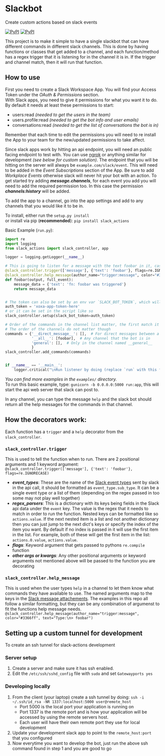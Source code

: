 # Slackbot
Create custom actions based on slack events

[![PyPI](https://img.shields.io/pypi/v/slack_actions.svg)](https://pypi.python.org/pypi/slack_actions)
[![PyPI](https://img.shields.io/pypi/l/slack_actions.svg)](https://pypi.python.org/pypi/slack_actions)


This project is to make it simple to have a single slackbot that can have different commands in different slack channels. This is done by having functions or classes that get added to a channel, and each function/method has a regex trigger that it is listening for in the channel it is in. If the trigger and channel match, then it will run that function.


## How to use
First you need to create a Slack Workspace App. You will find your Access Token under the _OAuth & Permissions_ section.  
With Slack apps, you need to give it permissions for what you want it to do. By default it needs at least these permissions to start:
- users:read _(needed to get the users in the team)_
- users.profile:read _(needed to get the bot info and user emails)_
- conversations:read _(needed to get the list of conversations the bot is in)_

Remember that each time to edit the permissions you will need to re install the App to your team for the new/updated permissions to take affect.

Since slack apps work by hitting an api endpoint, you will need an public facing endpoint to test with. You can use [ngrok](https://ngrok.com/) or anything similar for development _(see below for custom solution)_. The endpoint that you will be hitting on the server will always be `example.com/slack/event`. This will need to be added in the _Event Subscriptions_ section of the App. Be sure to add _Workplace Events_ otherwise slack will never hit your bot with an action. To get started try adding **_message.channels_**, for each event you add you will need to add the required permission too. In this case the permission **_channels:history_** will be added.

To add the app to a channel, go into the app settings and add to any channels that you would like it to be in.

To install, either run the `setup.py install`  
or install via pip (**recommended**): `pip install slack_actions`

Basic Example (`run.py`):
```python
import re
import logging
from slack_actions import slack_controller, app

logger = logging.getLogger(__name__)

# This is going to listen for a message with the text foobar in it, case insensitive.
@slack_controller.trigger(['message'], {'text': 'foobar'}, flags=re.IGNORECASE)
@slack_controller.help_message(author_name="trigger:message", color="#3366ff", text="Type:\n> foobar")
def foobar(output, full_event):
    message_data = {'text': 'fn: foobar was triggered'}
    return message_data


# The token can also be set by an env var `SLACK_BOT_TOKEN`, which will be used first if it exists
auth_token = 'xoxa-app-token-here'
# or it can be set in the script like so
slack_controller.setup(slack_bot_token=auth_token)

# Order of the commands in the channel list matter, the first match it finds it will stop
# The order of the channels do not matter though
commands = {'__direct_message__': [],  # For direct messages between a user and the bot
            '__all__': [foobar],  # Any channel that the bot is in
            'general': [],  # Only in the channel named __general__
            }
slack_controller.add_commands(commands)


if __name__ == '__main__':
    logger.critical("\nRun listener by doing (replace `run` with this filename):\n\tgunicorn -b 0.0.0.0:5000 run:app \n")
```
_You can find more examples in the `examples/` directory._  
To run this basic example, type: `gunicorn -b 0.0.0.0:5000 run:app`, this will start the api web server that slack can post to.

In any channel, you can type the message `help` and the slack bot should return all the help messages for the commands in that channel.

## How the decorators work:

Each function has a `trigger` and a `help` decorator from the `slack_controller`.

### `slack_controller.trigger`
This is used to tell the function when to run. There are 2 positional arguments and 1 keyword argument:
`@slack_controller.trigger(['message'], {'text': 'foobar'}, flags=re.IGNORECASE)`
- **_event_types_**: These are the name of the [Slack event types](https://api.slack.com/events) sent by slack in the api call, it should be formatted as `event_type.sub_type`. It can be a single event type or a list of them (depending on the regex passed in too some may not play well together)
- **_regex_parsers_**: This is a dictionary with its keys being fields in the Slack api data under the `event` key. The value is the regex that it needs to match in order to run the function. Nested keys can be formatted like so `actions.value`. If the next nested item is a list and not another dictionary then you can just jump to the next dict's keys or specify the index of the item you want. By default if no index is passed in it will use the first item in the list. For example, both of these will get the first item in the list: `actions.0.value`, `actions.value`.
- **_flags_**: Keyword argument that gets passed to pythons `re.compile` function
- **_other args or kwargs_**: Any other positional arguments or keyword arguments not mentioned above will be passed to the function you are decorating

### `slack_controller.help_message`
This is used when the user types `help` in a channel to let them know what commands they have available to use. The named arguments map to the keys in the [Slack message attachements](https://api.slack.com/docs/message-attachments). The examples in this repo all follow a similar formatting, but they can be any combination of argumenst to fit the functions help message needs.
`@slack_controller.help_message(author_name="trigger:message", color="#3366ff", text="Type:\n> foobar")`


## Setting up a custom tunnel for development

To create an ssh tunnel for slack-actions development

### Server setup
1. Create a server and make sure it has ssh enabled.
2. Edit the `/etc/ssh/sshd_config` file with `sudo` and set `Gatewayports yes`

### Developing locally
1. From the client (your laptop) create a ssh tunnel by doing: `ssh -i ~/.ssh/id_rsa -NR 1337:localhost:5000 user@remote_host`
    - Port 5000 is the local port your application is running on
    - Port 1337 is the remote port and is how your application will be accessed by using the remote servers host.
    - Each user will have their own remote port they use for local development
2. Update your development slack app to point to the `remote_host:port` that you configured
3. Now everytime you want to develop the bot, just run the above ssh command found in step 1 and you are good to go
